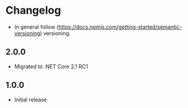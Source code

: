 # Changelog

* In general follow (https://docs.npmjs.com/getting-started/semantic-versioning) versioning.

## 2.0.0
* Migrated to .NET Core 2.1 RC1

## 1.0.0
* Initial release
